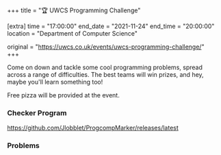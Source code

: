 +++
title = "🏆 UWCS Programming Challenge"

[extra]
time = "17:00:00"
end_date = "2021-11-24"
end_time = "20:00:00"
location = "Department of Computer Science"

original = "https://uwcs.co.uk/events/uwcs-programming-challenge/"    
+++

Come on down and tackle some cool programming problems, spread across a range of difficulties. The best teams will win prizes, and hey, maybe you'll learn something too\!

Free pizza will be provided at the event.

### Checker Program
<https://github.com/Jlobblet/ProgcompMarker/releases/latest>

### Problems
